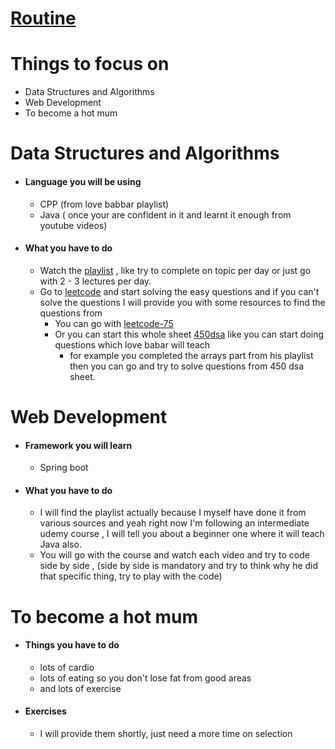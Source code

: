 # <a href="./routine.html">Routine</a>
# Things to focus on
- Data Structures and Algorithms
- Web Development
- To become a hot mum 

# Data Structures and Algorithms
- #### Language you will be using
	- CPP (from love babbar playlist)
	- Java ( once your are confident in it and learnt it enough from youtube videos)
- #### What you have to do 
	- Watch the [playlist](https://www.youtube.com/watch?v=WQoB2z67hvY&list=PLDzeHZWIZsTryvtXdMr6rPh4IDexB5NIA) , like try to complete on topic per day or just go with 2 - 3 lectures per day.
	- Go to [leetcode](https://leetcode.com/problemset/) and start solving the easy questions and if you can't solve the questions I will provide you with some resources to find the questions from
		- You can go with [leetcode-75](https://leetcode.com/studyplan/leetcode-75/)
		- Or you can start this whole sheet [450dsa](https://450dsa.com/) like you can start doing questions which love babar will teach
			- for example you completed the arrays part from his playlist then you can go and try to solve questions from 450 dsa sheet.

# Web Development
- #### Framework you will learn
	- Spring boot 
- #### What you have to do
	- I will find the playlist actually because I myself have done it from various sources and yeah right now I'm following an intermediate udemy course , I will tell you about a beginner one where it will teach Java also.
	- You will go with the course and watch each video and try to code side by side , (side by side is mandatory and try to think why he did that specific thing, try to play with the code)

# To become a hot mum
- #### Things you have to do
	- lots of cardio 
	- lots of eating so you don't lose fat from good areas
	- and lots of exercise
- #### Exercises 
	- I will provide them shortly, just need a more time on selection
